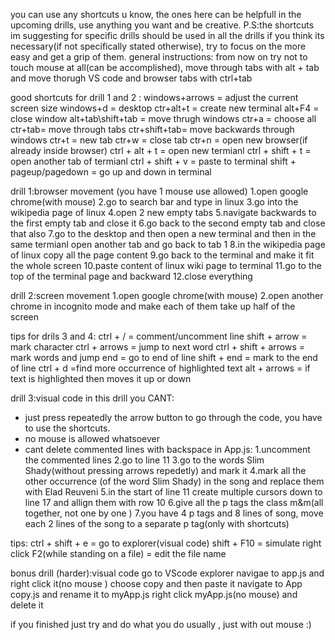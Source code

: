 you can use any shortcuts u know, the ones here can be helpfull in the upcoming drills, use anything you want and be creative.
P.S:the shortcuts im suggesting for specific drills should be used in all the drills if you think its necessary(if not specifically stated otherwise),
try to focus on the more easy and get a grip of them.
general instructions:
from now on try not to touch mouse at all(can be accomplished), move through tabs with alt + tab and move thorugh VS code and browser tabs with ctrl+tab

good shortcuts for drill 1 and 2  :
windows+arrows = adjust the current screen size
windows+d = desktop
ctr+alt+t = create new terminal
alt+F4 = close window
alt+tab\shift+tab = move thrugh windows
ctr+a = choose all
ctr+tab= move through tabs
ctr+shift+tab= move backwards through windows
ctr+t = new tab
ctr+w = close tab
ctr+n = open new browser(if already inside browser)
ctrl + alt + t = open new termianl
ctrl + shift + t = open another tab of termianl
ctrl + shift + v = paste to terminal
shift + pageup/pagedown = go up and down in terminal

drill 1:browser movement
(you have 1 mouse use allowed)
1.open google chrome(with mouse)
2.go to search bar and type in linux 
3.go into the wikipedia page of linux 
4.open 2 new empty tabs 
5.navigate backwards to the first empty tab and close it 
6.go back to the second empty tab and close that also
7.go to the desktop and then open a new terminal and then in the same termianl open another tab and go back to tab 1 
8.in the wikipedia page of linux copy all the page content
9.go back to the terminal and make it fit the whole screen 
10.paste content of linux wiki page to terminal 
11.go to the top of the terminal page and backward
12.close everything

drill 2:screen movement
1.open google chrome(with mouse)
2.open another chrome in incognito mode 
and make each of them take up half of the screen

tips for drils 3 and 4:
ctrl + / = comment/uncomment line
shift + arrow = mark character
ctrl + arrows = jump to next word
ctrl + shift + arrows = mark words and jump 
end = go to end of line
shift + end = mark to the end of line
ctrl + d =find more occurrence of highlighted text
alt + arrows = if text is highlighted then moves it up or down 

drill 3:visual code
in this drill you CANT:
* just press repeatedly the arrow button to go through the code, you have to use the shortcuts.
* no mouse is allowed whatsoever
* cant delete commented lines with backspace
in App.js:
1.uncomment the commented lines
2.go to line 11
3.go to the words Slim Shady(without pressing arrows repedetly) and mark it 
4.mark all the other occurrence (of the word Slim Shady) in the song and replace them with Elad Reuveni
5.in the start of line 11 create multiple cursors down to line 17 and allign them with row 10
6.give all the p tags the class m&m(all together, not one by one )
7.you have 4 p tags and 8 lines of song, move each 2 lines of the song to a separate p tag(only with shortcuts) 


tips:
ctrl + shift + e = go to explorer(visual code)
shift + F10 = simulate right click
F2(while standing on a file) = edit the file name

bonus drill (harder):visual code
go to VScode explorer
navigae to app.js and right click it(no mouse )
choose copy and then paste it
navigate to App copy.js and rename it to myApp.js
right click myApp.js(no mouse) and delete it

if you finished just try and do what you do usually , just with out mouse :)